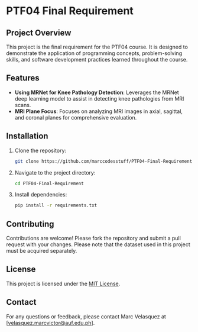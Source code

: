 # PTF04 Final Requirement

## Project Overview
This project is the final requirement for the PTF04 course. It is designed to demonstrate the application of programming concepts, problem-solving skills, and software development practices learned throughout the course.

## Features
- **Using MRNet for Knee Pathology Detection**: Leverages the MRNet deep learning model to assist in detecting knee pathologies from MRI scans.
- **MRI Plane Focus**: Focuses on analyzing MRI images in axial, sagittal, and coronal planes for comprehensive evaluation.

## Installation
1. Clone the repository:
    ```bash
    git clone https://github.com/marccodesstuff/PTF04-Final-Requirement.git
    ```
2. Navigate to the project directory:
    ```bash
    cd PTF04-Final-Requirement
    ```
3. Install dependencies:
    ```bash
    pip install -r requirements.txt
    ```

## Contributing
Contributions are welcome! Please fork the repository and submit a pull request with your changes. Please note that the dataset used in this project must be acquired separately.

## License
This project is licensed under the [MIT License](LICENSE).

## Contact
For any questions or feedback, please contact Marc Velasquez at [velasquez.marcvictor@auf.edu.ph].